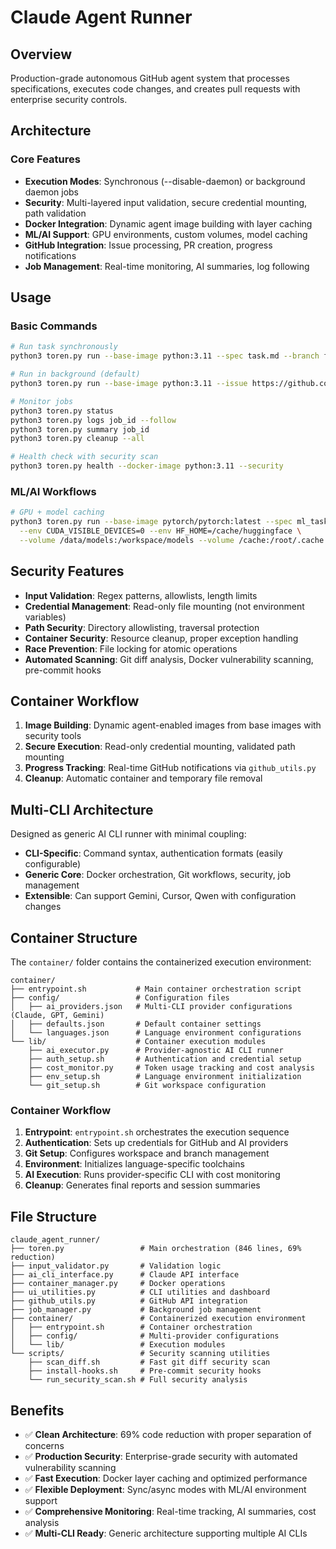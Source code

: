 # Claude Agent Runner

## Overview
Production-grade autonomous GitHub agent system that processes specifications, executes code changes, and creates pull requests with enterprise security controls.

## Architecture

### Core Features
- **Execution Modes**: Synchronous (--disable-daemon) or background daemon jobs
- **Security**: Multi-layered input validation, secure credential mounting, path validation
- **Docker Integration**: Dynamic agent image building with layer caching
- **ML/AI Support**: GPU environments, custom volumes, model caching
- **GitHub Integration**: Issue processing, PR creation, progress notifications
- **Job Management**: Real-time monitoring, AI summaries, log following

## Usage

### Basic Commands
```bash
# Run task synchronously
python3 toren.py run --base-image python:3.11 --spec task.md --branch fix/bug

# Run in background (default)
python3 toren.py run --base-image python:3.11 --issue https://github.com/user/repo/issues/123 --branch fix/issue-123

# Monitor jobs
python3 toren.py status
python3 toren.py logs job_id --follow
python3 toren.py summary job_id
python3 toren.py cleanup --all

# Health check with security scan
python3 toren.py health --docker-image python:3.11 --security
```

### ML/AI Workflows
```bash
# GPU + model caching
python3 toren.py run --base-image pytorch/pytorch:latest --spec ml_task.md --branch fix/training \
  --env CUDA_VISIBLE_DEVICES=0 --env HF_HOME=/cache/huggingface \
  --volume /data/models:/workspace/models --volume /cache:/root/.cache
```

## Security Features
- **Input Validation**: Regex patterns, allowlists, length limits
- **Credential Management**: Read-only file mounting (not environment variables)
- **Path Security**: Directory allowlisting, traversal protection
- **Container Security**: Resource cleanup, proper exception handling
- **Race Prevention**: File locking for atomic operations
- **Automated Scanning**: Git diff analysis, Docker vulnerability scanning, pre-commit hooks

## Container Workflow
1. **Image Building**: Dynamic agent-enabled images from base images with security tools
2. **Secure Execution**: Read-only credential mounting, validated path mounting
3. **Progress Tracking**: Real-time GitHub notifications via `github_utils.py`
4. **Cleanup**: Automatic container and temporary file removal

## Multi-CLI Architecture
Designed as generic AI CLI runner with minimal coupling:
- **CLI-Specific**: Command syntax, authentication formats (easily configurable)
- **Generic Core**: Docker orchestration, Git workflows, security, job management
- **Extensible**: Can support Gemini, Cursor, Qwen with configuration changes

## Container Structure
The `container/` folder contains the containerized execution environment:

```
container/
├── entrypoint.sh           # Main container orchestration script
├── config/                 # Configuration files
│   ├── ai_providers.json   # Multi-CLI provider configurations (Claude, GPT, Gemini)
│   ├── defaults.json       # Default container settings
│   └── languages.json      # Language environment configurations
└── lib/                    # Container execution modules
    ├── ai_executor.py      # Provider-agnostic AI CLI runner
    ├── auth_setup.sh       # Authentication and credential setup
    ├── cost_monitor.py     # Token usage tracking and cost analysis
    ├── env_setup.sh        # Language environment initialization
    └── git_setup.sh        # Git workspace configuration
```

### Container Workflow
1. **Entrypoint**: `entrypoint.sh` orchestrates the execution sequence
2. **Authentication**: Sets up credentials for GitHub and AI providers
3. **Git Setup**: Configures workspace and branch management
4. **Environment**: Initializes language-specific toolchains
5. **AI Execution**: Runs provider-specific CLI with cost monitoring
6. **Cleanup**: Generates final reports and session summaries

## File Structure
```
claude_agent_runner/
├── toren.py                 # Main orchestration (846 lines, 69% reduction)
├── input_validator.py       # Validation logic
├── ai_cli_interface.py      # Claude API interface  
├── container_manager.py     # Docker operations
├── ui_utilities.py          # CLI utilities and dashboard
├── github_utils.py          # GitHub API integration
├── job_manager.py           # Background job management
├── container/               # Containerized execution environment
│   ├── entrypoint.sh        # Container orchestration
│   ├── config/              # Multi-provider configurations
│   └── lib/                 # Execution modules
└── scripts/                 # Security scanning utilities
    ├── scan_diff.sh         # Fast git diff security scan
    ├── install-hooks.sh     # Pre-commit security hooks
    └── run_security_scan.sh # Full security analysis
```

## Benefits
- ✅ **Clean Architecture**: 69% code reduction with proper separation of concerns
- ✅ **Production Security**: Enterprise-grade security with automated vulnerability scanning
- ✅ **Fast Execution**: Docker layer caching and optimized performance
- ✅ **Flexible Deployment**: Sync/async modes with ML/AI environment support
- ✅ **Comprehensive Monitoring**: Real-time tracking, AI summaries, cost analysis
- ✅ **Multi-CLI Ready**: Generic architecture supporting multiple AI CLIs